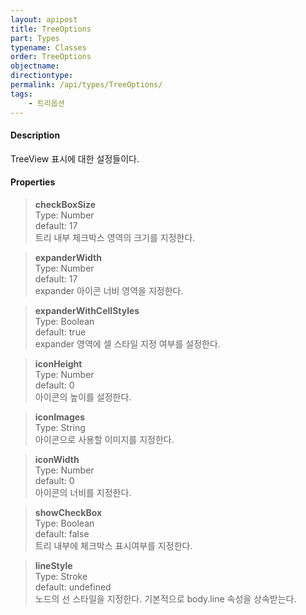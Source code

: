 ```yaml
---
layout: apipost
title: TreeOptions
part: Types
typename: Classes
order: TreeOptions
objectname: 
directiontype: 
permalink: /api/types/TreeOptions/
tags: 
    - 트리옵션
---
```



#### Description

 TreeView 표시에 대한 설정들이다.

#### Properties

> **checkBoxSize**   
> Type: Number    
> default: 17   
> 트리 내부 체크박스 영역의 크기를 지정한다.

> **expanderWidth**   
> Type: Number    
> default: 17   
> expander 아이콘 너비 영역을 지정한다.

> **expanderWithCellStyles**   
> Type: Boolean   
> default: true  
> expander 영역에 셀 스타일 지정 여부를 설정한다.

> **iconHeight**      
> Type: Number   
> default: 0  
> 아이콘의 높이를 설정한다.

> **iconImages**      
> Type: String    
> 아이콘으로 사용할 이미지를 지정한다.

> **iconWidth**       
> Type: Number   
> default: 0  
> 아이콘의 너비를 지정한다.

> **showCheckBox**   
> Type: Boolean    
> default: false   
> 트리 내부에 체크박스 표시여부를 지정한다.

> **lineStyle**   
> Type: Stroke      
> default: undefined  
> 노드의 선 스타일을 지정한다. 기본적으로 body.line 속성을 상속받는다.     